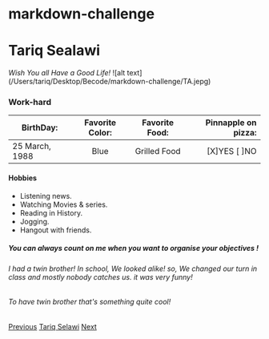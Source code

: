 # markdown-challenge

# Tariq Sealawi #
*Wish You all Have a Good Life!*
![alt text] (/Users/tariq/Desktop/Becode/markdown-challenge/TA.jepg)
### Work-hard ###

| BirthDay: | Favorite Color:| Favorite Food:| Pinnapple on pizza:| 
| ----------|:-------:|:--------:| ------------:|
| 25 March, 1988| Blue | Grilled Food|[X]YES [ ]NO|

#### Hobbies
* Listening news.
* Watching Movies & series. 
* Reading in History. 
* Jogging. 
* Hangout with friends.  

##### You can always count on me when you want to organise your objectives !

###### I had a twin brother! In school, We looked alike! so, We changed our turn in class and mostly nobody catches us. it was very funny!
###### To have twin brother that's something quite cool!

[Previous](http://www.google.com)
[Tariq Selawi](https://github.com/Tselawi/markdown-challenge.git)
[Next](http://www.google.com)